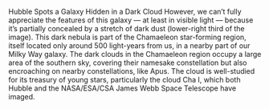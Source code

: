Hubble Spots a Galaxy Hidden in a Dark Cloud 
 However, we can’t fully appreciate the features of this galaxy — at least in visible light — because it’s partially concealed by a stretch of dark dust (lower-right third of the image). This dark nebula is part of the Chamaeleon star-forming region, itself located only around 500 light-years from us, in a nearby part of our Milky Way galaxy. The dark clouds in the Chamaeleon region occupy a large area of the southern sky, covering their namesake constellation but also encroaching on nearby constellations, like Apus. The cloud is well-studied for its treasury of young stars, particularly the cloud Cha I, which both Hubble and the NASA/ESA/CSA James Webb Space Telescope have imaged.